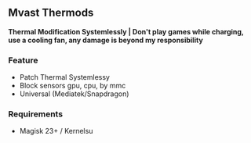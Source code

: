 ## Mvast Thermods

__Thermal Modification Systemlessly | Don't play games while charging, use a cooling fan, any damage is beyond my responsibility__

### Feature

- Patch Thermal Systemlessy
- Block sensors gpu, cpu, by mmc
- Universal (Mediatek/Snapdragon)

### Requirements 

- Magisk 23+ / Kernelsu